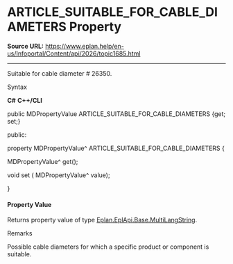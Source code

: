 # ARTICLE_SUITABLE_FOR_CABLE_DIAMETERS Property

**Source URL:** https://www.eplan.help/en-us/Infoportal/Content/api/2026/topic1685.html

---

Suitable for cable diameter # 26350.

Syntax

**C#**
**C++/CLI**


public MDPropertyValue ARTICLE_SUITABLE_FOR_CABLE_DIAMETERS {get; set;}

public:

property MDPropertyValue^ ARTICLE_SUITABLE_FOR_CABLE_DIAMETERS {

   MDPropertyValue^ get();

   void set (    MDPropertyValue^ value);

}


#### Property Value

Returns property value of type [Eplan.EplApi.Base.MultiLangString](Eplan.EplApi.Baseu~Eplan.EplApi.Base.MultiLangString.html).

Remarks

Possible cable diameters for which a specific product or component is suitable.

